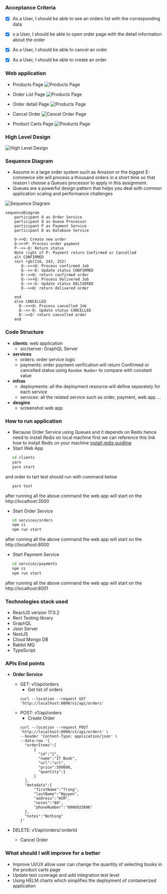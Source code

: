 ### Acceptance Criteria
- [x] As a User, I should be able to see an orders list with the corresponding data
- [x] s a User, I should be able to open order page with the detail information about the order
- [x] As a User, I should be able to cancel an order
- [x] As a User, I should be able to create an order


### Web application

- Products Page
  ![Products Page](https://github.com/trungnv184/setel-assignment/blob/master/design/screens/products_page.png?raw=true)

- Order List Page
  ![Products Page](https://github.com/trungnv184/setel-assignment/blob/master/design/screens/order_list.png?raw=true)

- Order detail Page
  ![Products Page](https://github.com/trungnv184/setel-assignment/blob/master/design/screens/change_state_order.png?raw=true)

- Cancel Order
  ![Cancel Order Page](https://github.com/trungnv184/setel-assignment/blob/master/design/screens/cancel_order.png?raw=true)

- Product Carts Page
  ![Products Page](https://github.com/trungnv184/setel-assignment/blob/master/design/screens/product_carts.png?raw=true)

### High Level Design

![High Level Design](https://github.com/trungnv184/setel-assignment/blob/master/design/high_level_design.png?raw=true)

### Sequence Diagram

- Assume in a large order system such as Amazon or the biggest E-commerce site will process a thousand orders in a short time so that reason I choose a Queues processor to apply in this assignment.
- Queues are a powerful design pattern that helps you deal with common application scaling and performance challenges

![Sequence Diagram](https://github.com/trungnv184/setel-assignment/blob/master/design/sequence_diagram.png?raw=true)

```mermaid
sequenceDiagram
    participant O as Order Service
    participant Q as Queue Processor
    participant P as Payment Service
    participant D as Database Service

    O->>Q: Create new order
    Q->>+P: Process order payment
    P-->>-Q: Return status
    Note right of P: Payment return Confirmed or Cancelled
    alt CONFIRMED
    rect rgb(216, 243, 252)
       Q-->>+Q: Process confirmed Job
       Q-->>-D: Update status CONFIRMED
       D-->>Q: return confirmed order
       Q-->>+Q: Process Delivered Job
       Q-->>-D: Update status DELIVERED
       D-->>Q: return delivered order

    end
    else CANCELLED
      Q-->>+Q: Process cancelled Job
      Q-->>-D: Update status CANCELLED
      D-->>Q: return cancelled order
    end
```

### Code Structure

- **clients**: web application
  - src/server: GraphQL Server
- **services**
  - orders: order service logic
  - payments: order payment verification will return Confirmed or cancelled
    status using `Random Number` to compare with constant value
- **infras**
  - deployments: all the deployment resource will define separately for each service
  - services: all the related service such as order, payment, web app ...
- **desgine**
  - screenshot web app

### How to run application

- Because Order Service using Queues and it depends on Redis hence need to install Redis on local machine first we can reference this link how to install Redis on your machine [install redis guidline](https://gist.github.com/tomysmile/1b8a321e7c58499ef9f9441b2faa0aa8)
- Start Web App

```bash
   cd clients
   yarn
   yarn start
```

and order to tart test should run with command below

```bash
   yarn test
```

after running all the above command the web app will start on the http://localhost:3000

- Start Order Service

```bash
   cd services/orders
   npm ci
   npm run start
```

after running all the above command the web app will start on the http://localhost:8000

- Start Payment Service

```bash
   cd services/payments
   npm ci
   npm run start
```

after running all the above command the web app will start on the http://localhost:8001

### Technologies stack used

- ReactJS version 17.0.2
- Rect Testing library
- GraphQL
- Json Server
- NestJS
- Cloud Mongo DB
- Rabbit MQ
- TypeScript

### APIs End points

- **Order Service**

  - GET: v1/api/orders
    - Get list of orders
    ```curl
    curl --location --request GET 'http://localhost:8000/v1/api/orders'
    ```
  - POST: v1/api/orders
    - Create Order
    ```curl
    curl --location --request POST 'http://localhost:8000/v1/api/orders' \
    --header 'Content-Type: application/json' \
    --data-raw '{
      "orderItems":[
          {
            "id":"1",
            "name":"IT Book",
            "url":"url",
            "price":500000,
            "quantity":1
          }
      ],
      "metadata":{
          "firstName":"Trung",
          "lastName":"Nguyen",
          "address":"HCM",
          "notes":"88",
          "phoneNumber":"0906925896"
      },
      "notes":"Nothing"
    }'
    ```

- DELETE: v1/api/orders/:orderId
  - Cancel Order

### What should I will improve for a better
- Improve UI/UX allow user can change the quantity of selecting books in the product carts page
- Update test coverage and add integration test level
- Using HELM charts which simplifies the deployment of containerized application
